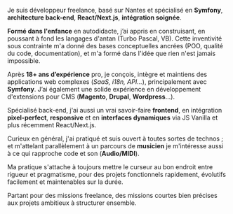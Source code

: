 Je suis développeur freelance, basé sur Nantes et spécialisé en **Symfony**, **architecture back-end**, **React/Next.js**, **intégration soignée**.

**Formé dans l'enfance** en autodidacte, j’ai appris en construisant, en poussant à fond les langages d'antan (Turbo Pascal, VB). Cette inventivité sous contrainte m'a donné des bases conceptuelles ancrées (POO, qualité du code, documentation), et m'a formé dans l'idée que rien n'est jamais impossible.

Après **18+ ans d’expérience** pro, je conçois, intègre et maintiens des applications web complexes (*SaaS, i18n, API...*), principalement avec **Symfony**.
J’ai également une solide expérience en développement d'extensions pour CMS (**Magento**, **Drupal**, **Wordpress**...).

Spécialisé back-end, j'ai aussi un vrai savoir-faire **frontend**, en intégration **pixel-perfect**, **responsive** et en **interfaces dynamiques** via JS Vanilla et plus récemment React/Next.js.

Curieux en général, j'ai pratiqué et suis ouvert à toutes sortes de technos ; et m'attelant parallèlement à un parcours de **musicien** je m'intéresse aussi à ce qui rapproche code et son (**Audio/MIDI**).

Ma pratique s'attache à toujours mettre le curseur au bon endroit entre rigueur et pragmatisme, pour des projets fonctionnels rapidement, évolutifs facilement et maintenables sur la durée.

Partant pour des missions freelance, des missions courtes bien précises aux projets ambitieux à structurer ensemble.
